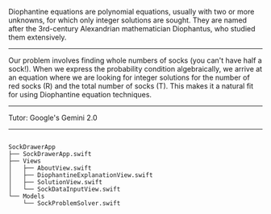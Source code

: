 Diophantine equations are polynomial equations, usually with two or more unknowns, for which only integer solutions are sought. They are named after the 3rd-century Alexandrian mathematician Diophantus, who studied them extensively.

- - - -

Our problem involves finding whole numbers of socks (you can't have half a sock!). When we express the probability condition algebraically, we arrive at an equation where we are looking for integer solutions for the number of red socks (R) and the total number of socks (T). This makes it a natural fit for using Diophantine equation techniques.

- - - -

Tutor: Google's Gemini 2.0

- - - -

```

SockDrawerApp
├── SockDrawerApp.swift
├── Views
│   ├── AboutView.swift
│   ├── DiophantineExplanationView.swift
│   ├── SolutionView.swift
│   └── SockDataInputView.swift
└── Models
    └── SockProblemSolver.swift
